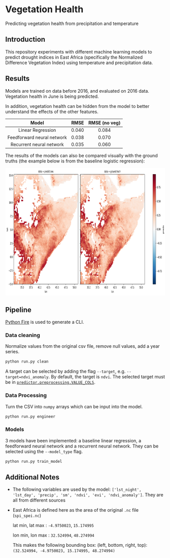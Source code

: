 # Vegetation Health

Predicting vegetation health from precipitation and temperature

## Introduction

This repository experiments with different machine learning models to predict drought indices in East Africa 
(specifically the Normalized Difference Vegetation Index) using temperature and precipitation data.

## Results

Models are trained on data before 2016, and evaluated on 2016 data. Vegetation health in June is being predicted.

In addition, vegetation health can be hidden from the model to better understand the effects of the other features.

| Model                    | RMSE | RMSE (no veg) |
|:------------------------:|:----:|:-------------:|
|Linear Regression         |0.040 |0.084          |
|Feedforward neural network|0.038 |0.070          |
|Recurrent neural network  |0.035 |0.060          |

The results of the models can also be compared visually with the ground truths (the example below is from the baseline
logistic regression):

<img src="figs/ndvi_results_logistic_regression.png" alt="Logstic regression results" height="400px"/>

## Pipeline

[Python Fire](https://github.com/google/python-fire) is used to generate a CLI.

### Data cleaning

Normalize values from the original csv file, remove null values, add a year series.

```bash
python run.py clean
```
A target can be selected by adding the flag `--target`, e.g. `--target=ndvi_anomaly`. 
By default, the target is `ndvi`. The selected target must be in 
[`predictor.preprocessing.VALUE_COLS`](predictor/preprocessing.py).

### Data Processing

Turn the CSV into `numpy` arrays which can be input into the model.

```bash
python run.py engineer
```

### Models

3 models have been implemented: a baseline linear regression, a feedforward neural network and a
recurrent neural network. They can be selected using the `--model_type` flag.

```bash
python run.py train_model
```

## Additional Notes

- The following variables are used by the model: `['lst_night', 'lst_day', 'precip', 'sm', 'ndvi', 'evi', 'ndvi_anomaly']`.
They are all from different sources


- East Africa is defined here as the area of the original `.nc` file (`spi_spei.nc`)
    
    lat min,  lat max : `-4.9750023`,  `15.174995`
    
    lon min, lon max : `32.524994`,  `48.274994`

    This makes the following bounding box: (left, bottom, right, top):  `(32.524994, -4.9750023, 15.174995, 48.274994)`
